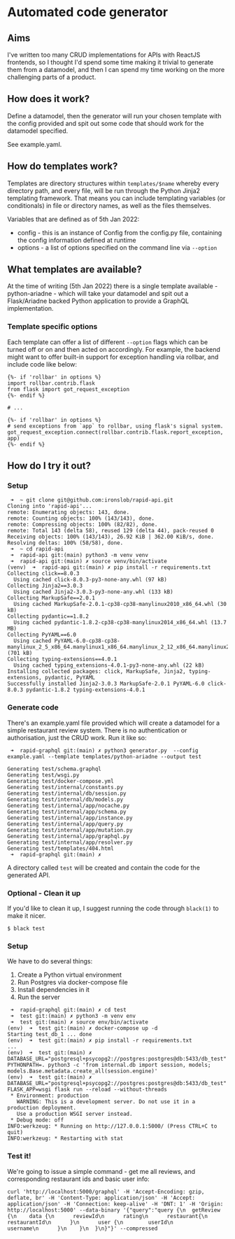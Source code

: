 # Automated code generator

## Aims

I've written too many CRUD implementations for APIs with ReactJS frontends, so
I thought I'd spend some time making it trivial to generate them from a
datamodel, and then I can spend my time working on the more challenging parts
of a product.

## How does it work?

Define a datamodel, then the generator will run your chosen template with the
config provided and spit out some code that should work for the datamodel
specified.

See example.yaml.

## How do templates work?

Templates are directory structures within `templates/$name` whereby every
directory path, and every file, will be run through the Python Jinja2
templating framework. That means you can include templating variables (or
conditionals) in file or directory names, as well as the files themselves.

Variables that are defined as of 5th Jan 2022:

- config - this is an instance of Config from the config.py file, containing the config information defined at runtime
- options - a list of options specified on the command line via `--option`

## What templates are available?

At the time of writing (5th Jan 2022) there is a single template available -
python-ariadne - which will take your datamodel and spit out a Flask/Ariadne
backed Python application to provide a GraphQL implementation.

### Template specific options

Each template can offer a list of different `--option` flags which can be turned off or on and then acted on accordingly. For example, the backend might want to offer built-in support for exception handling via rollbar, and include code like below:

```
{%- if 'rollbar' in options %}
import rollbar.contrib.flask
from flask import got_request_exception
{%- endif %}

# ...

{%- if 'rollbar' in options %}
# send exceptions from `app` to rollbar, using flask's signal system.
got_request_exception.connect(rollbar.contrib.flask.report_exception, app)
{%- endif %}
```

## How do I try it out?

### Setup

```
 ➜  ~ git clone git@github.com:ironslob/rapid-api.git
Cloning into 'rapid-api'...
remote: Enumerating objects: 143, done.
remote: Counting objects: 100% (143/143), done.
remote: Compressing objects: 100% (82/82), done.
remote: Total 143 (delta 58), reused 129 (delta 44), pack-reused 0
Receiving objects: 100% (143/143), 26.92 KiB | 362.00 KiB/s, done.
Resolving deltas: 100% (58/58), done.
 ➜  ~ cd rapid-api
 ➜  rapid-api git:(main) python3 -m venv venv
 ➜  rapid-api git:(main) ✗ source venv/bin/activate
(venv)  ➜  rapid-api git:(main) ✗ pip install -r requirements.txt
Collecting click==8.0.3
  Using cached click-8.0.3-py3-none-any.whl (97 kB)
Collecting Jinja2==3.0.3
  Using cached Jinja2-3.0.3-py3-none-any.whl (133 kB)
Collecting MarkupSafe==2.0.1
  Using cached MarkupSafe-2.0.1-cp38-cp38-manylinux2010_x86_64.whl (30 kB)
Collecting pydantic==1.8.2
  Using cached pydantic-1.8.2-cp38-cp38-manylinux2014_x86_64.whl (13.7 MB)
Collecting PyYAML==6.0
  Using cached PyYAML-6.0-cp38-cp38-manylinux_2_5_x86_64.manylinux1_x86_64.manylinux_2_12_x86_64.manylinux2010_x86_64.whl (701 kB)
Collecting typing-extensions==4.0.1
  Using cached typing_extensions-4.0.1-py3-none-any.whl (22 kB)
Installing collected packages: click, MarkupSafe, Jinja2, typing-extensions, pydantic, PyYAML
Successfully installed Jinja2-3.0.3 MarkupSafe-2.0.1 PyYAML-6.0 click-8.0.3 pydantic-1.8.2 typing-extensions-4.0.1
```

### Generate code

There's an example.yaml file provided which will create a datamodel for a simple restaurant review system. There is no authentication or authorisation, just the CRUD work. Run it like so:

```
 ➜  rapid-graphql git:(main) ✗ python3 generator.py  --config example.yaml --template templates/python-ariadne --output test

Generating test/schema.graphql
Generating test/wsgi.py
Generating test/docker-compose.yml
Generating test/internal/constants.py
Generating test/internal/db/session.py
Generating test/internal/db/models.py
Generating test/internal/app/nocache.py
Generating test/internal/app/schema.py
Generating test/internal/app/instance.py
Generating test/internal/app/query.py
Generating test/internal/app/mutation.py
Generating test/internal/app/graphql.py
Generating test/internal/app/resolver.py
Generating test/templates/404.html
 ➜  rapid-graphql git:(main) ✗ 
```

A directory called `test` will be created and contain the code for the generated API.

### Optional - Clean it up

If you'd like to clean it up, I suggest running the code through `black(1)` to make it nicer.

```
$ black test
```

### Setup

We have to do several things:

1. Create a Python virtual environment
2. Run Postgres via docker-compose file
3. Install dependencies in it
4. Run the server

```
 ➜  rapid-graphql git:(main) ✗ cd test
 ➜  test git:(main) ✗ python3 -m venv env
 ➜  test git:(main) ✗ source env/bin/activate
(env)  ➜  test git:(main) ✗ docker-compose up -d
Starting test_db_1 ... done
(env)  ➜  test git:(main) ✗ pip install -r requirements.txt
...
(env)  ➜  test git:(main) ✗ DATABASE_URL="postgresql+psycopg2://postgres:postgres@db:5433/db_test" PYTHONPATH=. python3 -c 'from internal.db import session, models; models.Base.metadata.create_all(session.engine)'
(env)  ➜  test git:(main) ✗ DATABASE_URL="postgresql+psycopg2://postgres:postgres@db:5433/db_test" FLASK_APP=wsgi flask run --reload --without-threads
 * Environment: production
   WARNING: This is a development server. Do not use it in a production deployment.
   Use a production WSGI server instead.
 * Debug mode: off
INFO:werkzeug: * Running on http://127.0.0.1:5000/ (Press CTRL+C to quit)
INFO:werkzeug: * Restarting with stat
```

### Test it!

We're going to issue a simple command - get me all reviews, and corresponding restaurant ids and basic user info:

```
curl 'http://localhost:5000/graphql' -H 'Accept-Encoding: gzip, deflate, br' -H 'Content-Type: application/json' -H 'Accept: application/json' -H 'Connection: keep-alive' -H 'DNT: 1' -H 'Origin: http://localhost:5000' --data-binary '{"query":"query {\n  getReview {\n    data {\n      reviewId\n      rating\n      restaurant{\n        restaurantId\n      }\n      user {\n        userId\n        username\n      }\n    }\n  }\n}"}' --compressed
```
